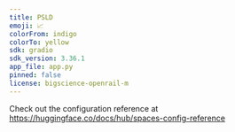 ```yaml
---
title: PSLD
emoji: 📈
colorFrom: indigo
colorTo: yellow
sdk: gradio
sdk_version: 3.36.1
app_file: app.py
pinned: false
license: bigscience-openrail-m
---
```


Check out the configuration reference at https://huggingface.co/docs/hub/spaces-config-reference
